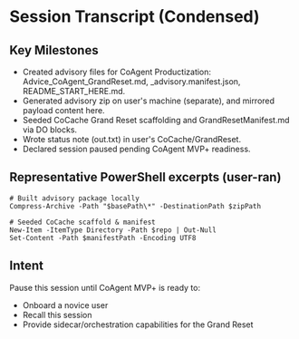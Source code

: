 # Session Transcript (Condensed)

## Key Milestones
- Created advisory files for CoAgent Productization: Advice_CoAgent_GrandReset.md, _advisory.manifest.json, README_START_HERE.md.
- Generated advisory zip on user's machine (separate), and mirrored payload content here.
- Seeded CoCache Grand Reset scaffolding and GrandResetManifest.md via DO blocks.
- Wrote status note (out.txt) in user's CoCache/GrandReset.
- Declared session paused pending CoAgent MVP+ readiness.

## Representative PowerShell excerpts (user-ran)
```
# Built advisory package locally
Compress-Archive -Path "$basePath\*" -DestinationPath $zipPath

# Seeded CoCache scaffold & manifest
New-Item -ItemType Directory -Path $repo | Out-Null
Set-Content -Path $manifestPath -Encoding UTF8
```

## Intent
Pause this session until CoAgent MVP+ is ready to:
- Onboard a novice user
- Recall this session
- Provide sidecar/orchestration capabilities for the Grand Reset
